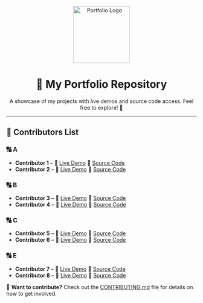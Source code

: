 <div align="center">
  <img src="https://your-logo-link.com/logo.png" alt="Portfolio Logo" width="150">
  <h1>🎨 My Portfolio Repository</h1>
  <p>
    A showcase of my projects with live demos and source code access. Feel free to explore! 🚀
  </p>
  <hr>
</div>

## 📌 Contributors List

### 🔠 A  
- **Contributor 1** – 🔗 [Live Demo](https://your-live-demo-link.com) 📂 [Source Code](Portfolios/contributor1)  
- **Contributor 2** – 🔗 [Live Demo](https://your-live-demo-link.com) 📂 [Source Code](Portfolios/contributor2)  

### 🔠 B  
- **Contributor 3** – 🔗 [Live Demo](https://your-live-demo-link.com) 📂 [Source Code](Portfolios/contributor3)  
- **Contributor 4** – 🔗 [Live Demo](https://your-live-demo-link.com) 📂 [Source Code](Portfolios/contributor4)  

### 🔠 C  
- **Contributor 5** – 🔗 [Live Demo](https://your-live-demo-link.com) 📂 [Source Code](Portfolios/contributor5)  
- **Contributor 6** – 🔗 [Live Demo](https://your-live-demo-link.com) 📂 [Source Code](Portfolios/contributor6)  

### 🔠 E 
- **Contributor 7** – 🔗 [Live Demo](https://your-live-demo-link.com) 📂 [Source Code](Portfolios/contributor7)  
- **Contributor 8** – 🔗 [Live Demo](https://your-live-demo-link.com) 📂 [Source Code](Portfolios/contributor8)  

📌 **Want to contribute?** Check out the [CONTRIBUTING.md](CONTRIBUTING.md) file for details on how to get involved.  

